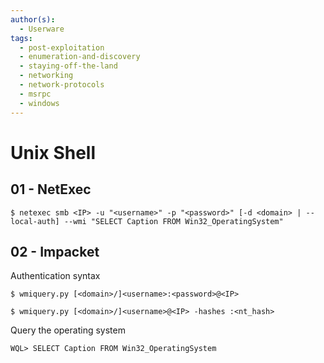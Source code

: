 ```yaml
---
author(s):
  - Userware
tags:
  - post-exploitation
  - enumeration-and-discovery
  - staying-off-the-land
  - networking
  - network-protocols
  - msrpc
  - windows
---
```

# Unix Shell

## 01 - NetExec

```
$ netexec smb <IP> -u "<username>" -p "<password>" [-d <domain> | --local-auth] --wmi "SELECT Caption FROM Win32_OperatingSystem"
```

## 02 - Impacket

Authentication syntax

```
$ wmiquery.py [<domain>/]<username>:<password>@<IP>

$ wmiquery.py [<domain>/]<username>@<IP> -hashes :<nt_hash>
```

Query the operating system

```
WQL> SELECT Caption FROM Win32_OperatingSystem
```